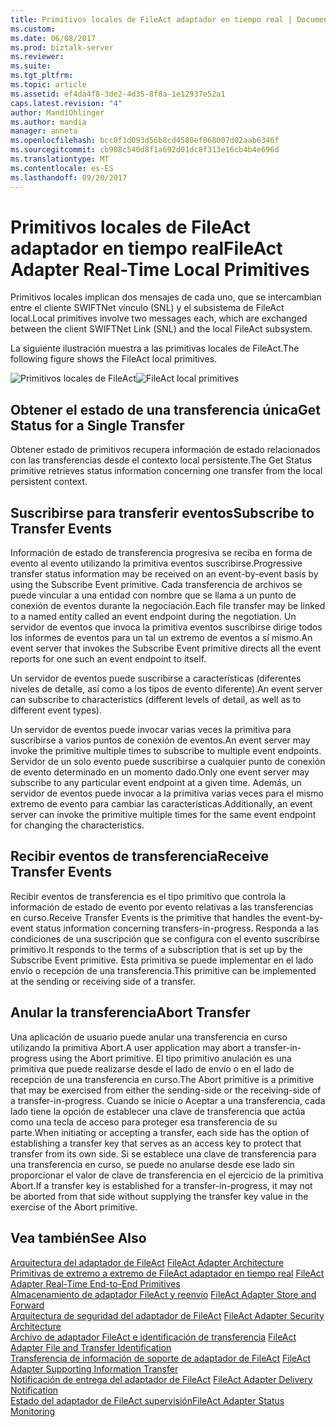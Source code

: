 ```yaml
---
title: Primitivos locales de FileAct adaptador en tiempo real | Documentos de Microsoft
ms.custom: 
ms.date: 06/08/2017
ms.prod: biztalk-server
ms.reviewer: 
ms.suite: 
ms.tgt_pltfrm: 
ms.topic: article
ms.assetid: ef4da4f8-3de2-4d35-8f8a-1e12937e52a1
caps.latest.revision: "4"
author: MandiOhlinger
ms.author: mandia
manager: anneta
ms.openlocfilehash: bcc0f1d093d56b8cd4580ef068007d02aab6346f
ms.sourcegitcommit: cb908c540d8f1a692d01dc8f313e16cb4b4e696d
ms.translationtype: MT
ms.contentlocale: es-ES
ms.lasthandoff: 09/20/2017
---
```

# <a name="fileact-adapter-real-time-local-primitives"></a><span data-ttu-id="397ec-102">Primitivos locales de FileAct adaptador en tiempo real</span><span class="sxs-lookup"><span data-stu-id="397ec-102">FileAct Adapter Real-Time Local Primitives</span></span>
<span data-ttu-id="397ec-103">Primitivos locales implican dos mensajes de cada uno, que se intercambian entre el cliente SWIFTNet vínculo (SNL) y el subsistema de FileAct local.</span><span class="sxs-lookup"><span data-stu-id="397ec-103">Local primitives involve two messages each, which are exchanged between the client SWIFTNet Link (SNL) and the local FileAct subsystem.</span></span>  
  
 <span data-ttu-id="397ec-104">La siguiente ilustración muestra a las primitivas locales de FileAct.</span><span class="sxs-lookup"><span data-stu-id="397ec-104">The following figure shows the FileAct local primitives.</span></span>  
  
 <span data-ttu-id="397ec-105">![Primitivos locales de FileAct](../../adapters-and-accelerators/fileact-interact/media/67ca0c3b-3c81-401d-87cb-473c68cae63f.gif "67ca0c3b-3c81-401d-87cb-473c68cae63f")</span><span class="sxs-lookup"><span data-stu-id="397ec-105">![FileAct local primitives](../../adapters-and-accelerators/fileact-interact/media/67ca0c3b-3c81-401d-87cb-473c68cae63f.gif "67ca0c3b-3c81-401d-87cb-473c68cae63f")</span></span>  
  
## <a name="get-status-for-a-single-transfer"></a><span data-ttu-id="397ec-106">Obtener el estado de una transferencia única</span><span class="sxs-lookup"><span data-stu-id="397ec-106">Get Status for a Single Transfer</span></span>  
 <span data-ttu-id="397ec-107">Obtener estado de primitivos recupera información de estado relacionados con las transferencias desde el contexto local persistente.</span><span class="sxs-lookup"><span data-stu-id="397ec-107">The Get Status primitive retrieves status information concerning one transfer from the local persistent context.</span></span>  
  
## <a name="subscribe-to-transfer-events"></a><span data-ttu-id="397ec-108">Suscribirse para transferir eventos</span><span class="sxs-lookup"><span data-stu-id="397ec-108">Subscribe to Transfer Events</span></span>  
 <span data-ttu-id="397ec-109">Información de estado de transferencia progresiva se reciba en forma de evento al evento utilizando la primitiva eventos suscribirse.</span><span class="sxs-lookup"><span data-stu-id="397ec-109">Progressive transfer status information may be received on an event-by-event basis by using the Subscribe Event primitive.</span></span> <span data-ttu-id="397ec-110">Cada transferencia de archivos se puede vincular a una entidad con nombre que se llama a un punto de conexión de eventos durante la negociación.</span><span class="sxs-lookup"><span data-stu-id="397ec-110">Each file transfer may be linked to a named entity called an event endpoint during the negotiation.</span></span> <span data-ttu-id="397ec-111">Un servidor de eventos que invoca la primitiva eventos suscribirse dirige todos los informes de eventos para un tal un extremo de eventos a sí mismo.</span><span class="sxs-lookup"><span data-stu-id="397ec-111">An event server that invokes the Subscribe Event primitive directs all the event reports for one such an event endpoint to itself.</span></span>  
  
 <span data-ttu-id="397ec-112">Un servidor de eventos puede suscribirse a características (diferentes niveles de detalle, así como a los tipos de evento diferente).</span><span class="sxs-lookup"><span data-stu-id="397ec-112">An event server can subscribe to characteristics (different levels of detail, as well as to different event types).</span></span>  
  
 <span data-ttu-id="397ec-113">Un servidor de eventos puede invocar varias veces la primitiva para suscribirse a varios puntos de conexión de eventos.</span><span class="sxs-lookup"><span data-stu-id="397ec-113">An event server may invoke the primitive multiple times to subscribe to multiple event endpoints.</span></span> <span data-ttu-id="397ec-114">Servidor de un solo evento puede suscribirse a cualquier punto de conexión de evento determinado en un momento dado.</span><span class="sxs-lookup"><span data-stu-id="397ec-114">Only one event server may subscribe to any particular event endpoint at a given time.</span></span> <span data-ttu-id="397ec-115">Además, un servidor de eventos puede invocar a la primitiva varias veces para el mismo extremo de evento para cambiar las características.</span><span class="sxs-lookup"><span data-stu-id="397ec-115">Additionally, an event server can invoke the primitive multiple times for the same event endpoint for changing the characteristics.</span></span>  
  
## <a name="receive-transfer-events"></a><span data-ttu-id="397ec-116">Recibir eventos de transferencia</span><span class="sxs-lookup"><span data-stu-id="397ec-116">Receive Transfer Events</span></span>  
 <span data-ttu-id="397ec-117">Recibir eventos de transferencia es el tipo primitivo que controla la información de estado de evento por evento relativas a las transferencias en curso.</span><span class="sxs-lookup"><span data-stu-id="397ec-117">Receive Transfer Events is the primitive that handles the event-by-event status information concerning transfers-in-progress.</span></span> <span data-ttu-id="397ec-118">Responda a las condiciones de una suscripción que se configura con el evento suscribirse primitivo.</span><span class="sxs-lookup"><span data-stu-id="397ec-118">It responds to the terms of a subscription that is set up by the Subscribe Event primitive.</span></span> <span data-ttu-id="397ec-119">Esta primitiva se puede implementar en el lado envío o recepción de una transferencia.</span><span class="sxs-lookup"><span data-stu-id="397ec-119">This primitive can be implemented at the sending or receiving side of a transfer.</span></span>  
  
## <a name="abort-transfer"></a><span data-ttu-id="397ec-120">Anular la transferencia</span><span class="sxs-lookup"><span data-stu-id="397ec-120">Abort Transfer</span></span>  
 <span data-ttu-id="397ec-121">Una aplicación de usuario puede anular una transferencia en curso utilizando la primitiva Abort.</span><span class="sxs-lookup"><span data-stu-id="397ec-121">A user application may abort a transfer-in-progress using the Abort primitive.</span></span> <span data-ttu-id="397ec-122">El tipo primitivo anulación es una primitiva que puede realizarse desde el lado de envío o en el lado de recepción de una transferencia en curso.</span><span class="sxs-lookup"><span data-stu-id="397ec-122">The Abort primitive is a primitive that may be exercised from either the sending-side or the receiving-side of a transfer-in-progress.</span></span> <span data-ttu-id="397ec-123">Cuando se inicie o Aceptar a una transferencia, cada lado tiene la opción de establecer una clave de transferencia que actúa como una tecla de acceso para proteger esa transferencia de su parte.</span><span class="sxs-lookup"><span data-stu-id="397ec-123">When initiating or accepting a transfer, each side has the option of establishing a transfer key that serves as an access key to protect that transfer from its own side.</span></span> <span data-ttu-id="397ec-124">Si se establece una clave de transferencia para una transferencia en curso, se puede no anularse desde ese lado sin proporcionar el valor de clave de transferencia en el ejercicio de la primitiva Abort.</span><span class="sxs-lookup"><span data-stu-id="397ec-124">If a transfer key is established for a transfer-in-progress, it may not be aborted from that side without supplying the transfer key value in the exercise of the Abort primitive.</span></span>  
  
## <a name="see-also"></a><span data-ttu-id="397ec-125">Vea también</span><span class="sxs-lookup"><span data-stu-id="397ec-125">See Also</span></span>  
 <span data-ttu-id="397ec-126">[Arquitectura del adaptador de FileAct](../../adapters-and-accelerators/fileact-interact/fileact-adapter-architecture.md) </span><span class="sxs-lookup"><span data-stu-id="397ec-126">[FileAct Adapter Architecture](../../adapters-and-accelerators/fileact-interact/fileact-adapter-architecture.md) </span></span>  
 <span data-ttu-id="397ec-127">[Primitivas de extremo a extremo de FileAct adaptador en tiempo real](../../adapters-and-accelerators/fileact-interact/fileact-adapter-real-time-end-to-end-primitives.md) </span><span class="sxs-lookup"><span data-stu-id="397ec-127">[FileAct Adapter Real-Time End-to-End Primitives](../../adapters-and-accelerators/fileact-interact/fileact-adapter-real-time-end-to-end-primitives.md) </span></span>  
 <span data-ttu-id="397ec-128">[Almacenamiento de adaptador FileAct y reenvío](../../adapters-and-accelerators/fileact-interact/fileact-adapter-store-and-forward.md) </span><span class="sxs-lookup"><span data-stu-id="397ec-128">[FileAct Adapter Store and Forward](../../adapters-and-accelerators/fileact-interact/fileact-adapter-store-and-forward.md) </span></span>  
 <span data-ttu-id="397ec-129">[Arquitectura de seguridad del adaptador de FileAct](../../adapters-and-accelerators/fileact-interact/fileact-adapter-security-architecture.md) </span><span class="sxs-lookup"><span data-stu-id="397ec-129">[FileAct Adapter Security Architecture](../../adapters-and-accelerators/fileact-interact/fileact-adapter-security-architecture.md) </span></span>  
 <span data-ttu-id="397ec-130">[Archivo de adaptador FileAct e identificación de transferencia](../../adapters-and-accelerators/fileact-interact/fileact-adapter-file-and-transfer-identification.md) </span><span class="sxs-lookup"><span data-stu-id="397ec-130">[FileAct Adapter File and Transfer Identification](../../adapters-and-accelerators/fileact-interact/fileact-adapter-file-and-transfer-identification.md) </span></span>  
 <span data-ttu-id="397ec-131">[Transferencia de información de soporte de adaptador de FileAct](../../adapters-and-accelerators/fileact-interact/fileact-adapter-supporting-information-transfer.md) </span><span class="sxs-lookup"><span data-stu-id="397ec-131">[FileAct Adapter Supporting Information Transfer](../../adapters-and-accelerators/fileact-interact/fileact-adapter-supporting-information-transfer.md) </span></span>  
 <span data-ttu-id="397ec-132">[Notificación de entrega del adaptador de FileAct](../../adapters-and-accelerators/fileact-interact/fileact-adapter-delivery-notification.md) </span><span class="sxs-lookup"><span data-stu-id="397ec-132">[FileAct Adapter Delivery Notification](../../adapters-and-accelerators/fileact-interact/fileact-adapter-delivery-notification.md) </span></span>  
 [<span data-ttu-id="397ec-133">Estado del adaptador de FileAct supervisión</span><span class="sxs-lookup"><span data-stu-id="397ec-133">FileAct Adapter Status Monitoring</span></span>](../../adapters-and-accelerators/fileact-interact/fileact-adapter-status-monitoring.md)